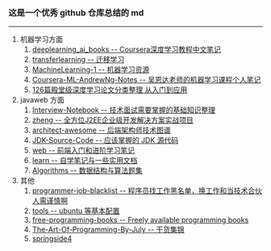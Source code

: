 ### 这是一个优秀 github 仓库总结的 md

---

1. 机器学习方面
   1. [deeplearning_ai_books -- Coursera深度学习教程中文笔记](https://github.com/fengdu78/deeplearning_ai_books)  
   2. [transferlearning -- 迁移学习](https://github.com/jindongwang/transferlearning)  
   3. [MachineLearning-1 -- 机器学习资源](https://github.com/allmachinelearning/MachineLearning)  
   4. [Coursera-ML-AndrewNg-Notes -- 吴恩达老师的机器学习课程个人笔记](https://github.com/fengdu78/Coursera-ML-AndrewNg-Notes) 
   5. [126篇殿堂级深度学习论文分类整理 从入门到应用](https://www.leiphone.com/news/201702/FWkJ2AdpyQRft3vW.html) 
2. javaweb 方面
   1. [Interview-Notebook -- 技术面试需要掌握的基础知识整理](https://github.com/CyC2018/Interview-Notebook)  
   2. [zheng -- 全方位J2EE企业级开发解决方案实战项目](https://github.com/shuzheng/zheng)  
   3. [architect-awesome -- 后端架构师技术图谱](https://github.com/xingshaocheng/architect-awesome) 
   4. [JDK-Source-Code -- 应该掌握的 JDK 源代码](https://github.com/CyC2018/JDK-Source-Code)  
   5. [web -- 前端入门和进阶学习笔记](https://github.com/smyhvae/Web)  
   6. [learn -- 自学笔记与一些实用文档](https://github.com/Zouzhp3/Learn) 
   7. [Algorithms -- 数据结构与算法题集](https://github.com/Loveslife/Algorithms) 
3. 其他
   1. [programmer-job-blacklist -- 程序员找工作黑名单，换工作和当技术合伙人需谨慎啊](https://github.com/shengxinjing/programmer-job-blacklist)  
   2. [tools -- ubuntu 等基本配置](https://github.com/tofar/tools)   
   3. [free-programming-books -- Freely available programming books](https://github.com/EbookFoundation/free-programming-books)  
   4. [The-Art-Of-Programming-By-July -- 干货集锦](https://github.com/julycoding/The-Art-Of-Programming-By-July)  
   5. [springside4](https://github.com/springside/springside4) 